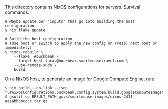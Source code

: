 This directory contains NixOS configurations for servers. Survival commands:

```shell
# Maybe update our "inputs" that go into building the host configuration
$ nix flake update

# Build the host configuration
# (Use boot or switch to apply the new config on (resp) next boot or immediately)
$ nixos-rebuild \
    --flake .#buckbeak \
    --target-host lucas@buckbeak.smartmousetravel.com \
    --use-remote-sudo \
    build
```

On a NixOS host, to generate an image for Google Compute Engine, run:

```shell
$ nix build --no-link --json ".#nixosConfigurations.buckbeak.config.system.build.googleComputeImage"
$ gsutil cp RESULT_PATH gs://smartmouse-images/nixos-2411-aaaabbbbcccc.tar.gz
```
